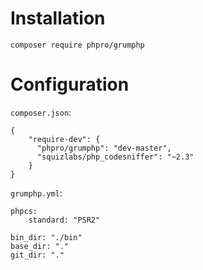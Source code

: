 # Installation

```
composer require phpro/grumphp
```

# Configuration

`composer.json`:

```
{
    "require-dev": {
      "phpro/grumphp": "dev-master",
      "squizlabs/php_codesniffer": "~2.3"
    }
}
```

`grumphp.yml`:

```
phpcs:
    standard: "PSR2"

bin_dir: "./bin"
base_dir: "."
git_dir: "."
```
